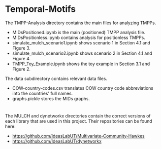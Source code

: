 # Temporal-Motifs

The TMPP-Analysis directory contains the main files for analyzing TMPPs.
- MIDsPositioned.ipynb is the main (positioned) TMPP analysis file.
- MIDsPositionless.ipynb contains analysis for positionless TMPPs.
- simulate_mulch_scenario1.ipynb shows scenario 1 in Section 4.1 and Figure 3.
- simulate_mulch_scenario2.ipynb shows scenario 2 in Section 4.1 and Figure 4.
- TMPP_Toy_Example.ipynb shows the toy example in Section 3.1 and Figure 2.

The data subdirectory contains relevant data files.
- COW-country-codes.csv translates COW country code abbreviations into the countries' full names.
- graphs.pickle stores the MIDs graphs.

#

The MULCH and dynetworkx directories contain the correct versions of each library that are used in this project. Their repositories can be found here:
- https://github.com/IdeasLabUT/Multivariate-Community-Hawkes
- https://github.com/IdeasLabUT/dynetworkx

